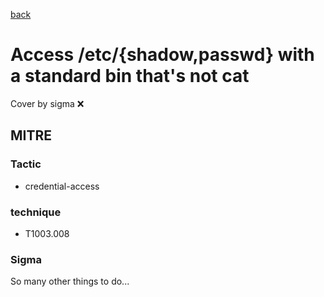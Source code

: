 [back](../index.md)
# Access /etc/{shadow,passwd} with a standard bin that's not cat
Cover by sigma :x: 

## MITRE
### Tactic
  - credential-access

### technique
  - T1003.008

### Sigma

 So many other things to do...